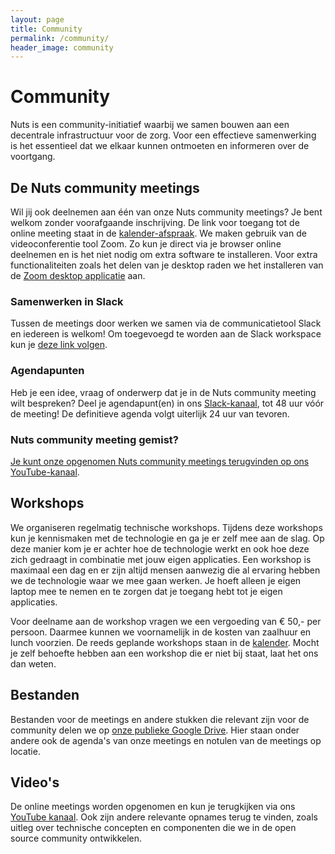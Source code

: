 ```yaml
---
layout: page
title: Community
permalink: /community/
header_image: community
---
```


# Community

Nuts is een community-initiatief waarbij we samen bouwen aan een decentrale
infrastructuur voor de zorg. Voor een effectieve samenwerking is het essentieel
dat we elkaar kunnen ontmoeten en informeren over de voortgang. 

## De Nuts community meetings 

Wil jij ook deelnemen aan één van onze Nuts community meetings? Je bent welkom zonder voorafgaande inschrijving. De link voor toegang tot de online
meeting staat in de [kalender-afspraak](/kalender). We maken gebruik van de videoconferentie tool Zoom. Zo kun je direct via je browser online deelnemen en is het niet nodig om extra software te installeren. Voor extra functionaliteiten zoals het delen van je desktop raden we het installeren van de 
[Zoom desktop applicatie](https://zoom.us/download) aan. 

### Samenwerken in Slack 
Tussen de meetings door werken we samen via de communicatietool Slack en iedereen is welkom! Om toegevoegd te worden aan de Slack workspace
kun je [deze link volgen](https://join.slack.com/t/nuts-foundation/shared_invite/zt-235ww08nk-halwcet23WCHclmlFd0lLg).

### Agendapunten
Heb je een idee, vraag of onderwerp dat je in de Nuts community meeting wilt bespreken? Deel je agendapunt(en) in ons [Slack-kanaal](https://join.slack.com/t/nuts-foundation/shared_invite/zt-235ww08nk-halwcet23WCHclmlFd0lLg), tot 48 uur vóór de meeting! De definitieve agenda volgt uiterlijk 24 uur van tevoren.

### Nuts community meeting gemist?
[Je kunt onze opgenomen Nuts community meetings terugvinden op ons YouTube-kanaal](https://www.youtube.com/playlist?list=PLQSr77NH0YwWhGNZpLLrNATib07dZ9cZl).

## Workshops

We organiseren regelmatig technische workshops. Tijdens deze workshops kun je
kennismaken met de technologie en ga je er zelf mee aan de slag. Op deze manier
kom je er achter hoe de technologie werkt en ook hoe deze zich gedraagt in
combinatie met jouw eigen applicaties. Een workshop is maximaal een dag en er
zijn altijd mensen aanwezig die al ervaring hebben we de technologie waar we mee
gaan werken. Je hoeft alleen je eigen laptop mee te nemen en te zorgen dat je
toegang hebt tot je eigen applicaties.

Voor deelname aan de workshop vragen we een vergoeding van € 50,- per persoon.
Daarmee kunnen we voornamelijk in de kosten van zaalhuur en lunch voorzien. De
reeds geplande workshops staan in de [kalender](/kalender). Mocht je zelf behoefte hebben aan
een workshop die er niet bij staat, laat het ons dan weten.

## Bestanden

Bestanden voor de meetings en andere stukken die relevant zijn voor de community
delen we op [onze publieke Google
Drive](https://drive.google.com/drive/folders/1Cu-vC70UqXeJ4fFQm4ls8R8RHMBuJeom?usp=sharing).
Hier staan onder andere ook de agenda's van onze meetings en notulen van de
meetings op locatie.

## Video's

De online meetings worden opgenomen en kun je terugkijken via ons [YouTube
kanaal](https://www.youtube.com/channel/UCJtbrUe2TphkzDi2lPY5yYQ). Ook zijn
andere relevante opnames terug te vinden, zoals uitleg over technische concepten
en componenten die we in de open source community ontwikkelen.


